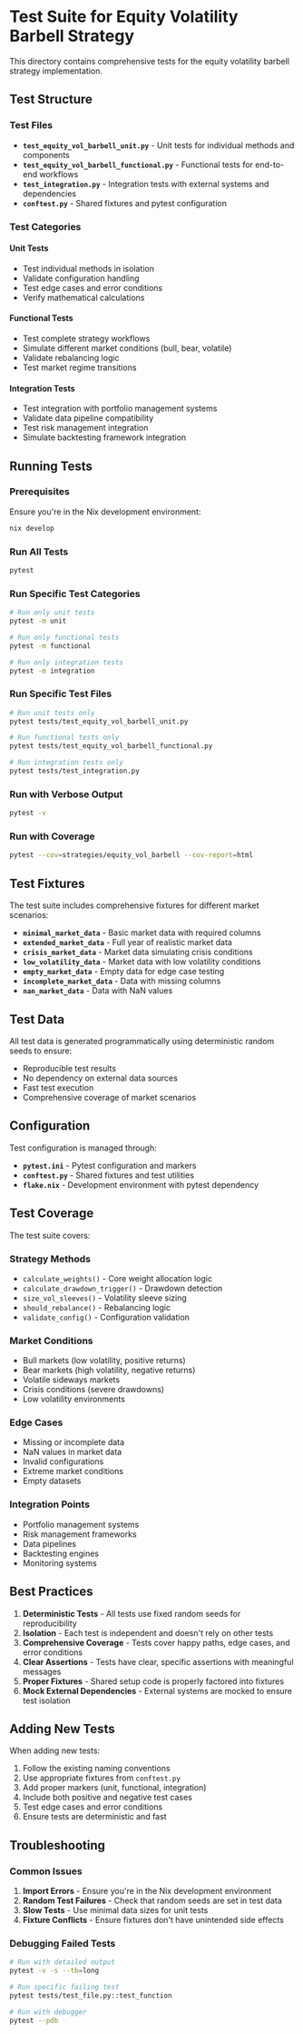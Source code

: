# Test Suite for Equity Volatility Barbell Strategy

This directory contains comprehensive tests for the equity volatility barbell strategy implementation.

## Test Structure

### Test Files

- **`test_equity_vol_barbell_unit.py`** - Unit tests for individual methods and components
- **`test_equity_vol_barbell_functional.py`** - Functional tests for end-to-end workflows
- **`test_integration.py`** - Integration tests with external systems and dependencies
- **`conftest.py`** - Shared fixtures and pytest configuration

### Test Categories

#### Unit Tests
- Test individual methods in isolation
- Validate configuration handling
- Test edge cases and error conditions
- Verify mathematical calculations

#### Functional Tests
- Test complete strategy workflows
- Simulate different market conditions (bull, bear, volatile)
- Validate rebalancing logic
- Test market regime transitions

#### Integration Tests
- Test integration with portfolio management systems
- Validate data pipeline compatibility
- Test risk management integration
- Simulate backtesting framework integration

## Running Tests

### Prerequisites
Ensure you're in the Nix development environment:
```bash
nix develop
```

### Run All Tests
```bash
pytest
```

### Run Specific Test Categories
```bash
# Run only unit tests
pytest -m unit

# Run only functional tests
pytest -m functional

# Run only integration tests
pytest -m integration
```

### Run Specific Test Files
```bash
# Run unit tests only
pytest tests/test_equity_vol_barbell_unit.py

# Run functional tests only
pytest tests/test_equity_vol_barbell_functional.py

# Run integration tests only
pytest tests/test_integration.py
```

### Run with Verbose Output
```bash
pytest -v
```

### Run with Coverage
```bash
pytest --cov=strategies/equity_vol_barbell --cov-report=html
```

## Test Fixtures

The test suite includes comprehensive fixtures for different market scenarios:

- **`minimal_market_data`** - Basic market data with required columns
- **`extended_market_data`** - Full year of realistic market data
- **`crisis_market_data`** - Market data simulating crisis conditions
- **`low_volatility_data`** - Market data with low volatility conditions
- **`empty_market_data`** - Empty data for edge case testing
- **`incomplete_market_data`** - Data with missing columns
- **`nan_market_data`** - Data with NaN values

## Test Data

All test data is generated programmatically using deterministic random seeds to ensure:
- Reproducible test results
- No dependency on external data sources
- Fast test execution
- Comprehensive coverage of market scenarios

## Configuration

Test configuration is managed through:
- **`pytest.ini`** - Pytest configuration and markers
- **`conftest.py`** - Shared fixtures and test utilities
- **`flake.nix`** - Development environment with pytest dependency

## Test Coverage

The test suite covers:

### Strategy Methods
- `calculate_weights()` - Core weight allocation logic
- `calculate_drawdown_trigger()` - Drawdown detection
- `size_vol_sleeves()` - Volatility sleeve sizing
- `should_rebalance()` - Rebalancing logic
- `validate_config()` - Configuration validation

### Market Conditions
- Bull markets (low volatility, positive returns)
- Bear markets (high volatility, negative returns)
- Volatile sideways markets
- Crisis conditions (severe drawdowns)
- Low volatility environments

### Edge Cases
- Missing or incomplete data
- NaN values in market data
- Invalid configurations
- Extreme market conditions
- Empty datasets

### Integration Points
- Portfolio management systems
- Risk management frameworks
- Data pipelines
- Backtesting engines
- Monitoring systems

## Best Practices

1. **Deterministic Tests** - All tests use fixed random seeds for reproducibility
2. **Isolation** - Each test is independent and doesn't rely on other tests
3. **Comprehensive Coverage** - Tests cover happy paths, edge cases, and error conditions
4. **Clear Assertions** - Tests have clear, specific assertions with meaningful messages
5. **Proper Fixtures** - Shared setup code is properly factored into fixtures
6. **Mock External Dependencies** - External systems are mocked to ensure test isolation

## Adding New Tests

When adding new tests:

1. Follow the existing naming conventions
2. Use appropriate fixtures from `conftest.py`
3. Add proper markers (unit, functional, integration)
4. Include both positive and negative test cases
5. Test edge cases and error conditions
6. Ensure tests are deterministic and fast

## Troubleshooting

### Common Issues

1. **Import Errors** - Ensure you're in the Nix development environment
2. **Random Test Failures** - Check that random seeds are set in test data
3. **Slow Tests** - Use minimal data sizes for unit tests
4. **Fixture Conflicts** - Ensure fixtures don't have unintended side effects

### Debugging Failed Tests

```bash
# Run with detailed output
pytest -v -s --tb=long

# Run specific failing test
pytest tests/test_file.py::test_function

# Run with debugger
pytest --pdb
```